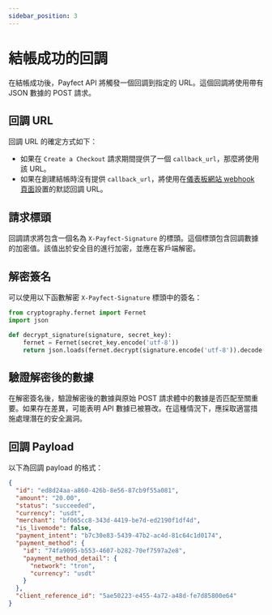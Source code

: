 ```yaml
---
sidebar_position: 3
---
```


# 結帳成功的回調

在結帳成功後，Payfect API 將觸發一個回調到指定的 URL。這個回調將使用帶有 JSON 數據的 POST 請求。

## 回調 URL

回調 URL 的確定方式如下：

- 如果在 `Create a Checkout` 請求期間提供了一個 `callback_url`，那麼將使用該 URL。
- 如果在創建結帳時沒有提供 `callback_url`，將使用在[儀表板網站 webhook 頁面](https://dashboard.payfect.finance/test/developer/webhooks)設置的默認回調 URL。

## 請求標頭

回調請求將包含一個名為 `X-Payfect-Signature` 的標頭。這個標頭包含回調數據的加密值。該值出於安全目的進行加密，並應在客戶端解密。

## 解密簽名

可以使用以下函數解密 `X-Payfect-Signature` 標頭中的簽名：

```python
from cryptography.fernet import Fernet
import json

def decrypt_signature(signature, secret_key):
    fernet = Fernet(secret_key.encode('utf-8'))
    return json.loads(fernet.decrypt(signature.encode('utf-8')).decode('utf-8'))
```

## 驗證解密後的數據

在解密簽名後，驗證解密後的數據與原始 POST 請求體中的數據是否匹配至關重要。如果存在差異，可能表明 API 數據已被篡改。在這種情況下，應採取適當措施處理潛在的安全漏洞。

## 回調 Payload

以下為回調 payload 的格式：

```json
{
  "id": "ed8d24aa-a860-426b-8e56-87cb9f55a081",
  "amount": "20.00",
  "status": "succeeded",
  "currency": "usdt",
  "merchant": "bf065cc8-343d-4419-be7d-ed2190f1df4d",
  "is_livemode": false,
  "payment_intent": "b7c30e83-5439-47b2-ac4d-81c64c1d0174",
  "payment_method": {
    "id": "74fa9095-b553-4607-b282-70ef7597a2e8",
    "payment_method_detail": {
      "network": "tron",
      "currency": "usdt"
    }
  },
  "client_reference_id": "5ae50223-e455-4a72-a48d-fe7d85800e64"
}
```
